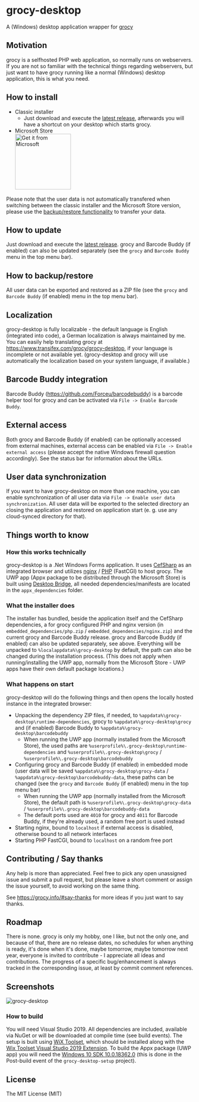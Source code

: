 # grocy-desktop
A (Windows) desktop application wrapper for [grocy](https://github.com/grocy/grocy)

## Motivation
grocy is a selfhosted PHP web application, so normally runs on webservers. If you are not so familiar with the technical things regarding webservers, but just want to have grocy running like a normal (Windows) desktop application, this is what you need.

## How to install
- Classic installer
  - Just download and execute the [latest release](https://releases.grocy.info/latest-desktop), afterwards you will have a shortcut on your desktop which starts grocy.
- Microsoft Store  
<a href="//www.microsoft.com/store/apps/9nwb1trnnksf?cid=storebadge&ocid=badge"><img src="https://github.com/grocy/grocy-desktop/raw/master/.github/publication_assets/microsoft-store-badge-en.png" alt="Get it from Microsoft" width="150px" /></a>

Please note that the user data is not automatically transfered when switching between the classic installer and the Microsoft Store version, please use the [backup/restore functionality](#how-to-backuprestore) to transfer your data.

## How to update
Just download and execute the [latest release](https://releases.grocy.info/latest-desktop). grocy and Barcode Buddy (if enabled) can also be updated separately (see the `grocy` and `Barcode Buddy` menu in the top menu bar).

## How to backup/restore
All user data can be exported and restored as a ZIP file (see the `grocy` and `Barcode Buddy` (if enabled) menu in the top menu bar).

## Localization
grocy-desktop is fully localizable - the default language is English (integrated into code), a German localization is always maintained by me.
You can easily help translating grocy at https://www.transifex.com/grocy/grocy-desktop, if your language is incomplete or not available yet.
(grocy-desktop and grocy will use automatically the localization based on your system language, if available.)

## Barcode Buddy integration
Barcode Buddy (https://github.com/Forceu/barcodebuddy) is a barcode helper tool for grocy and can be activated via `File -> Enable Barcode Buddy`.

## External access
Both grocy and Barcode Buddy (if enabled) can be optionally accessed from external machines, external access can be enabled via `File -> Enable external access` (please accept the native Windows firewall question accordingly).
See the status bar for information about the URLs.

## User data synchronization
If you want to have grocy-desktop on more than one machine, you can enable synchronization of all user data via `File -> Enable user data synchronization`.
All user data will be exported to the selected directory an closing the application and restored on application start (e. g. use any cloud-synced directory for that).

## Things worth to know

### How this works technically
grocy-desktop is a .Net Windows Forms application. It uses [CefSharp](https://github.com/cefsharp/CefSharp) as an integrated browser and utilizes [nginx](https://nginx.org) / [PHP](https://www.php.net/) (FastCGI)  to host grocy. The UWP app (Appx package to be distributed through the Microsoft Store) is built using [Desktop Bridge](https://developer.microsoft.com/en-us/windows/bridges/desktop), all needed dependencies/manifests are located in the `appx_dependencies` folder.

### What the installer does
The installer has bundled, beside the application itself and the CefSharp dependencies, a for grocy configured PHP and nginx version (in `embedded_dependencies/php.zip` / `embedded_dependencies/nginx.zip`) and the current grocy and Barcode Buddy release. grocy and Barcode Buddy (if enabled) can also be updated separately, see above. Everything will be unpacked to `%localappdata%\grocy-desktop` by default, the path can also be changed during the installation process. (This does not apply when running/installing the UWP app, normally from the Microsoft Store - UWP apps have their own default package locations.)

### What happens on start
grocy-desktop will do the following things and then opens the locally hosted instance in the integrated browser:
- Unpacking the dependency ZIP files, if needed, to `%appdata%\grocy-desktop\runtime-dependencies`, grocy to `%appdata%\grocy-desktop\grocy` and (if enabled) Barcode Buddy to `%appdata%\grocy-desktop\barcodebuddy`
  - When running the UWP app (normally installed from the Microsoft Store), the used paths are `%userprofile%\.grocy-desktop\runtime-dependencies` and `%userprofile%\.grocy-desktop\grocy` / `%userprofile%\.grocy-desktop\barcodebuddy`
- Configuring grocy and Barcode Buddy (if enabled) in embedded mode (user data will be saved `%appdata%\grocy-desktop\grocy-data` / `%appdata%\grocy-desktop\barcodebuddy-data`, these paths can be changed (see the `grocy` and `Barcode Buddy` (if enabled) menu in the top menu bar)
  - When running the UWP app (normally installed from the Microsoft Store), the default path is `%userprofile%\.grocy-desktop\grocy-data` / `%userprofile%\.grocy-desktop\barcodebuddy-data`
  - The default ports used are `4010` for grocy and `4011` for Barcode Buddy, if they're already used, a random free port is used instead
- Starting nginx, bound to `localhost` if external access is disabled, otherwise bound to all network interfaces
- Starting PHP FastCGI, bound to `localhost` on a random free port

## Contributing / Say thanks
Any help is more than appreciated. Feel free to pick any open unassigned issue and submit a pull request, but please leave a short comment or assign the issue yourself, to avoid working on the same thing.

See https://grocy.info/#say-thanks for more ideas if you just want to say thanks.

## Roadmap
There is none. grocy is only my hobby, one I like, but not the only one, and because of that, there are no release dates, no schedules for when anything is ready, it's done when it's done, maybe tomorrow, maybe tomorrow next year, everyone is invited to contribute - I appreciate all ideas and contributions. The progress of a specific bug/enhancement is always tracked in the corresponding issue, at least by commit comment references.

## Screenshots
![grocy-desktop](https://github.com/berrnd/grocy-desktop/raw/master/.github/publication_assets/grocy-desktop.png "grocy-desktop")

### How to build
You will need Visual Studio 2019. All dependencies are included, available via NuGet or will be downloaded at compile time (see build events).
The setup is built using [WiX Toolset](http://wixtoolset.org), which should be installed along with the [Wix Toolset Visual Studio 2019 Extension](https://marketplace.visualstudio.com/items?itemName=WixToolset.WixToolsetVisualStudio2019Extension).
To build the Appx package (UWP app) you will need the [Windows 10 SDK 10.0.18362.0](https://developer.microsoft.com/en-US/windows/downloads/windows-10-sdk) (this is done in the Post-build event of the `grocy-desktop-setup` project).

## License
The MIT License (MIT)
